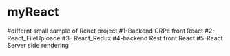 # myReact
#differnt small sample of React project
#1-Backend GRPc front React
#2-React_FileUploade 
#3- React_Redux
#4-backend Rest front React
#5-React Server side rendering


